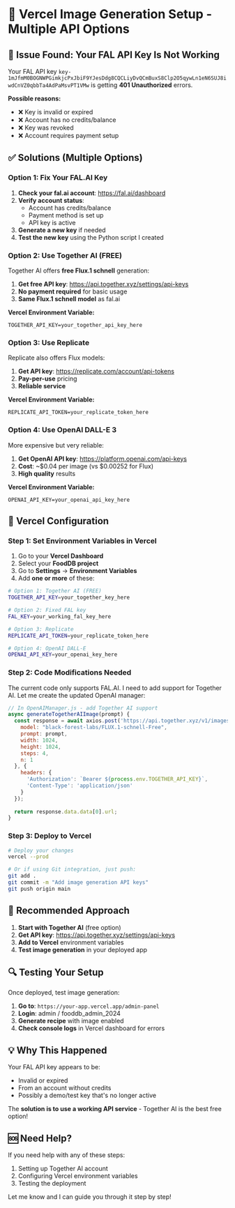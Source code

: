# 🚀 Vercel Image Generation Setup - Multiple API Options

## 🚨 **Issue Found: Your FAL API Key Is Not Working**

Your FAL API key `key-1mJfmM0BOGNWPGimkjcPxJbiF9YJesDdg8CQCLiyDvQCmBuxS8Clp2O5qywLn1eN6SUJ8iwdCnVZ0qbbTa4AdPaMsvPT1VMw` is getting **401 Unauthorized** errors.

**Possible reasons:**
- ❌ Key is invalid or expired  
- ❌ Account has no credits/balance
- ❌ Key was revoked
- ❌ Account requires payment setup

## ✅ **Solutions (Multiple Options)**

### **Option 1: Fix Your FAL.AI Key**

1. **Check your fal.ai account**: https://fal.ai/dashboard
2. **Verify account status**: 
   - Account has credits/balance
   - Payment method is set up
   - API key is active
3. **Generate a new key** if needed
4. **Test the new key** using the Python script I created

### **Option 2: Use Together AI (FREE)**

Together AI offers **free Flux.1 schnell** generation:

1. **Get free API key**: https://api.together.xyz/settings/api-keys
2. **No payment required** for basic usage
3. **Same Flux.1 schnell model** as fal.ai

**Vercel Environment Variable:**
```
TOGETHER_API_KEY=your_together_api_key_here
```

### **Option 3: Use Replicate**

Replicate also offers Flux models:

1. **Get API key**: https://replicate.com/account/api-tokens
2. **Pay-per-use** pricing
3. **Reliable service**

**Vercel Environment Variable:**
```
REPLICATE_API_TOKEN=your_replicate_token_here
```

### **Option 4: Use OpenAI DALL-E 3**

More expensive but very reliable:

1. **Get OpenAI API key**: https://platform.openai.com/api-keys
2. **Cost**: ~$0.04 per image (vs $0.00252 for Flux)
3. **High quality** results

**Vercel Environment Variable:**
```
OPENAI_API_KEY=your_openai_api_key_here
```

## 🔧 **Vercel Configuration**

### **Step 1: Set Environment Variables in Vercel**

1. Go to your **Vercel Dashboard**
2. Select your **FoodDB project**
3. Go to **Settings** → **Environment Variables**
4. Add **one or more** of these:

```bash
# Option 1: Together AI (FREE)
TOGETHER_API_KEY=your_together_key_here

# Option 2: Fixed FAL key
FAL_KEY=your_working_fal_key_here

# Option 3: Replicate
REPLICATE_API_TOKEN=your_replicate_token_here

# Option 4: OpenAI DALL-E
OPENAI_API_KEY=your_openai_key_here
```

### **Step 2: Code Modifications Needed**

The current code only supports FAL.AI. I need to add support for Together AI. Let me create the updated OpenAI manager:

```javascript
// In OpenAIManager.js - add Together AI support
async generateTogetherAIImage(prompt) {
  const response = await axios.post('https://api.together.xyz/v1/images/generations', {
    model: "black-forest-labs/FLUX.1-schnell-Free",
    prompt: prompt,
    width: 1024,
    height: 1024,
    steps: 4,
    n: 1
  }, {
    headers: {
      'Authorization': `Bearer ${process.env.TOGETHER_API_KEY}`,
      'Content-Type': 'application/json'
    }
  });
  
  return response.data.data[0].url;
}
```

### **Step 3: Deploy to Vercel**

```bash
# Deploy your changes
vercel --prod

# Or if using Git integration, just push:
git add .
git commit -m "Add image generation API keys"
git push origin main
```

## 🎯 **Recommended Approach**

1. **Start with Together AI** (free option)
2. **Get API key**: https://api.together.xyz/settings/api-keys
3. **Add to Vercel** environment variables
4. **Test image generation** in your deployed app

## 🔍 **Testing Your Setup**

Once deployed, test image generation:

1. **Go to**: `https://your-app.vercel.app/admin-panel`
2. **Login**: admin / fooddb_admin_2024  
3. **Generate recipe** with image enabled
4. **Check console logs** in Vercel dashboard for errors

## 💡 **Why This Happened**

Your FAL API key appears to be:
- Invalid or expired
- From an account without credits
- Possibly a demo/test key that's no longer active

The **solution is to use a working API service** - Together AI is the best free option!

## 🆘 **Need Help?**

If you need help with any of these steps:
1. Setting up Together AI account
2. Configuring Vercel environment variables  
3. Testing the deployment

Let me know and I can guide you through it step by step!
